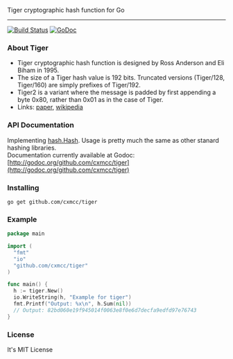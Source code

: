 Tiger cryptographic hash function for Go

-----

[![Build Status](https://travis-ci.org/cxmcc/tiger.svg?branch=master)](https://travis-ci.org/cxmcc/tiger)
[![GoDoc](http://godoc.org/github.com/cxmcc/tiger?status.png)](http://godoc.org/github.com/cxmcc/tiger)


### About Tiger

* Tiger cryptographic hash function is designed by Ross Anderson and Eli Biham in 1995.
* The size of a Tiger hash value is 192 bits. Truncated versions (Tiger/128, Tiger/160) are simply prefixes of Tiger/192.
* Tiger2 is a variant where the message is padded by first appending a byte 0x80, rather than 0x01 as in the case of Tiger.
* Links: [paper](http://www.cs.technion.ac.il/~biham/Reports/Tiger/), [wikipedia](http://en.wikipedia.org/wiki/Tiger_\(cryptography\))

### API Documentation

Implementing [hash.Hash](http://golang.org/pkg/hash/#Hash). Usage is pretty much the same as other stanard hashing libraries.  
Documentation currently available at Godoc: [http://godoc.org/github.com/cxmcc/tiger](http://godoc.org/github.com/cxmcc/tiger)


### Installing
~~~
go get github.com/cxmcc/tiger
~~~

### Example
~~~ go
package main

import (
  "fmt"
  "io"
  "github.com/cxmcc/tiger"
)

func main() {
  h := tiger.New()
  io.WriteString(h, "Example for tiger")
  fmt.Printf("Output: %x\n", h.Sum(nil))
  // Output: 82bd060e19f945014f0063e8f0e6d7decfa9edfd97e76743
}
~~~


### License

It's MIT License
